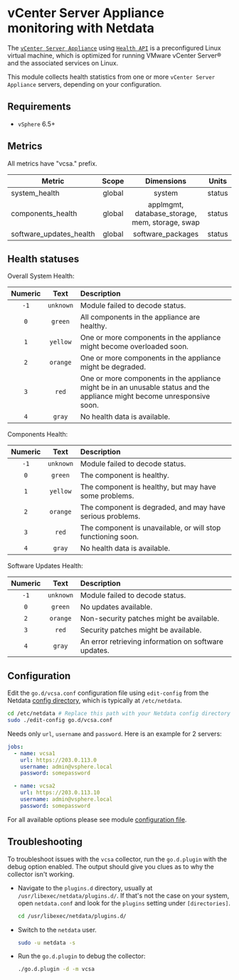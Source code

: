 <!--
title: "vCenter Server Appliance monitoring with Netdata"
description: "Monitor the health and performance of vCenter appliances with zero configuration, per-second metric granularity, and interactive visualizations."
custom_edit_url: "https://github.com/netdata/go.d.plugin/blob/master/modules/vcsa/README.md"
sidebar_label: "vCenter Server Appliance"
learn_status: "Published"
learn_topic_type: "References"
learn_rel_path: "Integrations/Monitoring/Virtualized environments/Virtualize hosts"
-->

# vCenter Server Appliance monitoring with Netdata

The [`vCenter Server Appliance`](https://docs.vmware.com/en/VMware-vSphere/6.5/com.vmware.vsphere.vcsa.doc/GUID-223C2821-BD98-4C7A-936B-7DBE96291BA4.html)
using [`Health API`](https://code.vmware.com/apis/60/vcenter-server-appliance-management) is a preconfigured Linux
virtual machine, which is optimized for running VMware vCenter Server® and the associated services on Linux.

This module collects health statistics from one or more `vCenter Server Appliance` servers, depending on your
configuration.

## Requirements

- `vSphere` 6.5+

## Metrics

All metrics have "vcsa." prefix.

| Metric                  | Scope  |                   Dimensions                   | Units  |
|-------------------------|:------:|:----------------------------------------------:|:------:|
| system_health           | global |                     system                     | status |
| components_health       | global | applmgmt, database_storage, mem, storage, swap | status |
| software_updates_health | global |               software_packages                | status |

## Health statuses

Overall System Health:

| Numeric |   Text    | Description                                                                                                              |
|:-------:|:---------:|:-------------------------------------------------------------------------------------------------------------------------|
|  `-1`   | `unknown` | Module failed to decode status.                                                                                          |
|   `0`   |  `green`  | All components in the appliance are healthy.                                                                             |
|   `1`   | `yellow`  | One or more components in the appliance might become overloaded soon.                                                    |
|   `2`   | `orange`  | One or more components in the appliance might be degraded.                                                               |
|   `3`   |   `red`   | One or more components in the appliance might be in an unusable status and the appliance might become unresponsive soon. |
|   `4`   |  `gray`   | No health data is available.                                                                                             |

Components Health:

| Numeric |   Text    | Description                                                  |
|:-------:|:---------:|:-------------------------------------------------------------|
|  `-1`   | `unknown` | Module failed to decode status.                              |
|   `0`   |  `green`  | The component is healthy.                                    |
|   `1`   | `yellow`  | The component is healthy, but may have some problems.        |
|   `2`   | `orange`  | The component is degraded, and may have serious problems.    |
|   `3`   |   `red`   | The component is unavailable, or will stop functioning soon. |
|   `4`   |  `gray`   | No health data is available.                                 |

Software Updates Health:

| Numeric |   Text    | Description                                          |
|:-------:|:---------:|:-----------------------------------------------------|
|  `-1`   | `unknown` | Module failed to decode status.                      |
|   `0`   |  `green`  | No updates available.                                |
|   `2`   | `orange`  | Non-security patches might be available.             |
|   `3`   |   `red`   | Security patches might be available.                 |
|   `4`   |  `gray`   | An error retrieving information on software updates. |

## Configuration

Edit the `go.d/vcsa.conf` configuration file using `edit-config` from the
Netdata [config directory](https://learn.netdata.cloud/docs/configure/nodes), which is typically at `/etc/netdata`.

```bash
cd /etc/netdata # Replace this path with your Netdata config directory
sudo ./edit-config go.d/vcsa.conf
```

Needs only `url`, `username` and `password`. Here is an example for 2 servers:

```yaml
jobs:
  - name: vcsa1
    url: https://203.0.113.0
    username: admin@vsphere.local
    password: somepassword

  - name: vcsa2
    url: https://203.0.113.10
    username: admin@vsphere.local
    password: somepassword
```

For all available options please see
module [configuration file](https://github.com/netdata/go.d.plugin/blob/master/config/go.d/vcsa.conf).

## Troubleshooting

To troubleshoot issues with the `vcsa` collector, run the `go.d.plugin` with the debug option enabled. The output should
give you clues as to why the collector isn't working.

- Navigate to the `plugins.d` directory, usually at `/usr/libexec/netdata/plugins.d/`. If that's not the case on
  your system, open `netdata.conf` and look for the `plugins` setting under `[directories]`.

  ```bash
  cd /usr/libexec/netdata/plugins.d/
  ```

- Switch to the `netdata` user.

  ```bash
  sudo -u netdata -s
  ```

- Run the `go.d.plugin` to debug the collector:

  ```bash
  ./go.d.plugin -d -m vcsa
  ```

